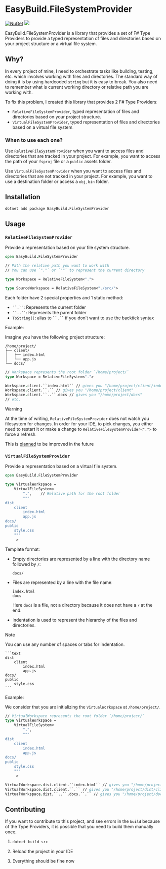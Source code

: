 # EasyBuild.FileSystemProvider

[![NuGet](https://img.shields.io/nuget/v/EasyBuild.FileSystemProvider.svg)](https://www.nuget.org/packages/EasyBuild.FileSystemProvider)
[![](https://img.shields.io/badge/Sponsors-EA4AAA)](https://mangelmaxime.github.io/sponsors/)

EasyBuild.FileSystemProvider is a library that provides a set of F# Type Providers to provide a typed representation of files and directories based on your project structure or a virtual file system.

## Why?

In every project of mine, I need to orchestrate tasks like building, testing, etc. which involves working with files and directories. The standard way of doing it is by using hardcoded `string` but it is easy to break. You also need to remember what is current working directory or relative path you are working with.

To fix this problem, I created this library that provides 2 F# Type Providers:

- `RelativeFileSystemProvider`, typed representation of files and directories based on your project structure.
- `VirtualFileSystemProvider`, typed representation of files and directories based on a virtual file system.

### When to use each one?

Use `RelativeFileSystemProvider` when you want to access files and directories that are tracked in your project. For example, you want to access the path of your `fsproj` file or a `public` assets folder.

Use `VirtualFileSystemProvider` when you want to access files and directories that are not tracked in your project. For example, you want to use a destination folder or access a `obj`, `bin` folder.

## Installation

```bash
dotnet add package EasyBuild.FileSystemProvider
```

## Usage

### `RelativeFileSystemProvider`

Provide a representation based on your file system structure.

```fsharp
open EasyBuild.FileSystemProvider

// Path the relative path you want to work with
// You can use `"."` or `""` to represent the current directory

type Workspace = RelativeFileSystem<".">

type SourceWorkspace = RelativeFileSystem<"./src/">
```

Each folder have 2 special properties and 1 static method:

- ` ``.`` `: Represents the current folder
- ` ``..`` `: Represents the parent folder
- `ToString()`: alias to ` ``.`` ` if you don't want to use the backtick syntax

Example:

Imagine you have the following project structure:

```text
/home/project/
├── client/
│   ├── index.html
│   └── app.js
└── docs/
```

```fsharp
// Workspace represents the root folder `/home/project/`
type Workspace = RelativeFileSystem<".">

Workspace.client.``index.html`` // gives you "/home/project/client/index.html"
Workspace.client.``.`` // gives you "/home/project/client"
Workspace.client.``..``.docs // gives you "/home/project/docs"
// etc.
```

> [!WARNING]
> At the time of writing, `RelativeFileSystemProvider` does not watch you filesystem for changes. In order for your IDE, to pick changes, you either need to restart it or make a change to `RelativeFileSystemProvider<".">` to force a refresh.
>
> This is [planned](https://github.com/easybuild-org/EasyBuild.FileSystemProvider/issues/1) to be improved in the future

### `VirtualFileSystemProvider`

Provide a representation based on a virtual file system.

```fsharp
open EasyBuild.FileSystemProvider

type VirtualWorkspace =
    VirtualFileSystem<
        ".",    // Relative path for the root folder
        """
dist
    client
        index.html
        app.js
docs/
public
    style.css
    """
     >
```

Template format:

- Empty directories are represented by a line with the directory name followed by `/`:

    ```text
    docs/
    ```

- Files are represented by a line with the file name:

    ```text
    index.html
    docs
    ```

    Here `docs` is a file, not a directory because it does not have a `/` at the end.

- Indentation is used to represent the hierarchy of the files and directories.

> [!NOTE]
> You can use any number of spaces or tabs for indentation.

    ```text
    dist
        client
            index.html
            app.js
    docs/
    public
        style.css
    ```

Example:

We consider that you are initializing the `VirtualWorkspace` at `/home/project/`.

```fsharp
// VirtualWorkspace represents the root folder `/home/project/`
type VirtualWorkspace =
    VirtualFileSystem<
        ".",
        """
dist
    client
        index.html
        app.js
docs/
public
    style.css
    """
     >

VirtualWorkspace.dist.client.``index.html`` // gives you "/home/project/dist/client/index.html"
VirtualWorkspace.dist.client.``.`` // gives you "/home/project/dist/client"
VirtualWorkspace.dist.``..``.docs.``.`` // gives you "/home/project/docs"
```

## Contributing

If you want to contribute to this project, and see errors in the `build` because of the Type Providers, it is possible that you need to build them manually once.

1.
    ```bash
    dotnet build src
    ```

2. Reload the project in your IDE
3. Everything should be fine now
